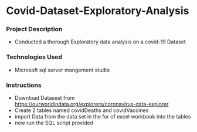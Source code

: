 # Covid-Dataset-Exploratory-Analysis

### Project Description
* Conducted a thorough Exploratory data analysis on a covid-19 Dataset 

### Technologies Used
* Microsoft sql server mangement studio

### Instructions 
* Download Datasest from https://ourworldindata.org/explorers/coronavirus-data-explorer
* Create 2 tables named covidDeaths and covidVaccines
* import Data from the data set in the for of excel workbook into the tables
* now run the SQL script provided 
